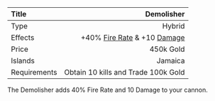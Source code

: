 |Title        | Demolisher      
|:-|-:
|Type         | Hybrid          
|Effects      |  +40% [Fire Rate](/upgrades/firerate.md) & +10 [Damage](/upgrades/damage.md)
|Price        | 450k Gold
|Islands      | Jamaica
|Requirements | Obtain 10 kills and Trade 100k Gold   

The Demolisher adds 40% Fire Rate and 10 Damage to your cannon. 



